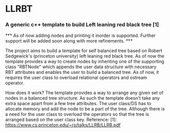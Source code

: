 # LLRBT
### A generic c++ template to build Left leaning red black tree [1]
*** As of now adding nodes and printing it inorder is supported. Further support will be added soon along with more refinements. ***

The project aims to build a template for self balanced tree based on Robert Sedgewick's (princeton university) left leaning red black tree.
As of now the template provides a way to create nodes by inheriting one of the supporting class "RBTNode" which appends the user data structure with necessary RBT attributes and enables the user to build a balanced tree.
As of now, it requires the user class to overload relational operators and ostream operator. 

How does it work?
The template provides a way to arrange any given set of nodes in a balanced tree structure. 
As such the template doesn't take any extra space apart from a few tree attributes. The user class/DS has to allocate memory and add the node to be a part of the tree. 
Although there is a need for the user class to overload the operators so that the tree is arranged based on the user class key.
Reference:
[1]: https://www.cs.princeton.edu/~rs/talks/LLRB/LLRB.pdf 

